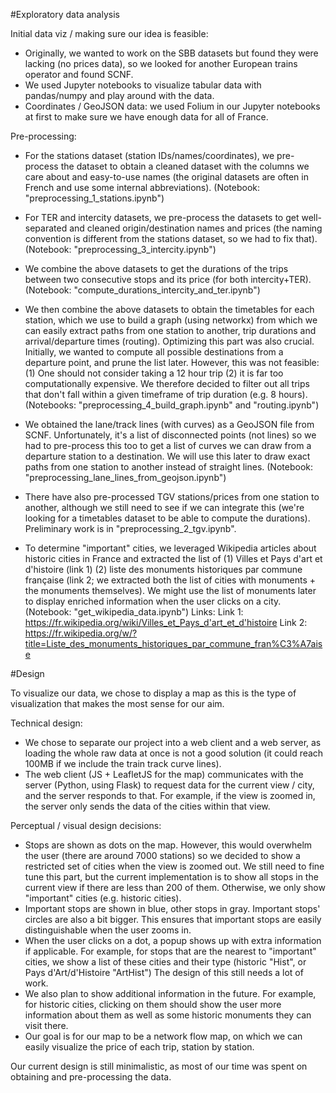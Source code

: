 #Exploratory data analysis


Initial data viz / making sure our idea is feasible:

- Originally, we wanted to work on the SBB datasets but found they were lacking (no prices data), so we looked for another European trains operator and found SCNF.
- We used Jupyter notebooks to visualize tabular data with pandas/numpy and play around with the data.
- Coordinates / GeoJSON data: we used Folium in our Jupyter notebooks at first to make sure we have enough data for all of France.

Pre-processing:

- For the stations dataset (station IDs/names/coordinates), we pre-process the dataset to obtain a cleaned dataset with the columns  we care about and easy-to-use names (the original datasets are often in French and use some internal abbreviations). (Notebook: "preprocessing_1_stations.ipynb")
- For TER and intercity datasets, we pre-process the datasets to get well-separated and cleaned origin/destination names and prices (the naming convention is different from the stations dataset, so we had to fix that). (Notebook: "preprocessing_3_intercity.ipynb")
- We combine the above datasets to get the durations of the trips between two consecutive stops and its price (for both intercity+TER). (Notebook: "compute_durations_intercity_and_ter.ipynb")
- We then combine the above datasets to obtain the timetables for each station, which we use to build a graph (using networkx) from which we can easily extract paths from one station to another, trip durations and arrival/departure times (routing). Optimizing this part was also crucial.  Initially, we wanted to compute all possible destinations from a departure point, and prune the list later. However, this was not feasible: (1) One should not consider taking a 12 hour trip (2) it is far too computationally expensive.  We therefore decided to filter out all trips that don't fall within a given timeframe of trip duration (e.g. 8 hours).  (Notebooks: "preprocessing_4_build_graph.ipynb" and "routing.ipynb")
- We obtained the lane/track lines (with curves) as a GeoJSON file from SCNF.  Unfortunately, it's a list of disconnected points (not lines) so we had to pre-process this too to get a list of curves we can draw from a departure station to a destination. We will use this later to draw exact paths from one station to another instead of straight lines.  (Notebook: "preprocessing_lane_lines_from_geojson.ipynb")
- There have also pre-processed TGV stations/prices from one station to another, although we still need to see if we can integrate this (we're looking for a timetables dataset to be able to compute the durations).  Preliminary work is in "preprocessing_2_tgv.ipynb".

- To determine "important" cities, we leveraged Wikipedia articles about historic cities in France and extracted the list of (1) Villes et Pays d'art et d'histoire (link 1) (2) liste des monuments historiques par commune française (link 2; we extracted both the list of cities with monuments + the monuments themselves).  We might use the list of monuments later to display enriched information when the user clicks on a city. (Notebook: "get_wikipedia_data.ipynb")
Links:
Link 1: <https://fr.wikipedia.org/wiki/Villes_et_Pays_d'art_et_d'histoire>
Link 2: <https://fr.wikipedia.org/w/?title=Liste_des_monuments_historiques_par_commune_fran%C3%A7aise>

#Design

To visualize our data, we chose to display a map as this is the type of visualization that makes the most sense for our aim.

Technical design:
- We chose to separate our project into a web client and a web server, as loading the whole raw data at once is not a good solution (it could reach 100MB if we include the train track curve lines).
- The web client (JS + LeafletJS for the map) communicates with the server (Python, using Flask) to request data for the current view / city, and the server responds to that. For example, if the view is zoomed in, the server only sends the data of the cities within that view.

Perceptual / visual design decisions:

- Stops are shown as dots on the map. However, this would overwhelm the user (there are around 7000 stations) so we decided to show a restricted set of cities when the view is zoomed out. We still need to fine tune this part, but the current implementation is to show all stops in the current view if there are less than 200 of them. Otherwise, we only show "important" cities (e.g.  historic cities).
- Important stops are shown in blue, other stops in gray. Important stops' circles are also a bit bigger. This ensures that important stops are easily distinguishable when the user zooms in.
- When the user clicks on a dot, a popup shows up with extra information if applicable. For example, for stops that are the nearest to "important" cities, we show a list of these cities and their type (historic "Hist", or Pays d'Art/d'Histoire "ArtHist") The design of this still needs a lot of work.
- We also plan to show additional information in the future. For example, for historic cities, clicking on them should show the user more information about them as well as some historic monuments they can visit there.
- Our goal is for our map to be a network flow map, on which we can easily visualize the price of each trip, station by station.

Our current design is still minimalistic, as most of our time was spent on obtaining and pre-processing the data.
